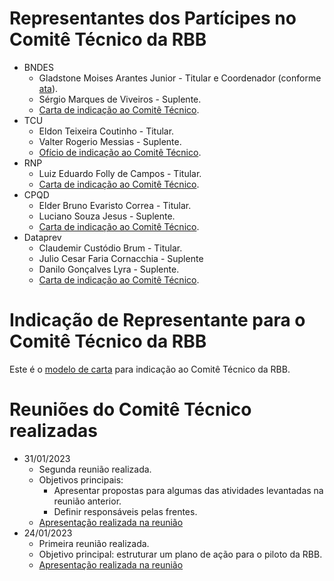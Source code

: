 # Representantes dos Partícipes no Comitê Técnico da RBB

- BNDES
  - Gladstone Moises Arantes Junior - Titular e Coordenador (conforme [ata](2022-11-29-Ata-Reunião-Governança-RBB-Assinada.pdf)).
  - Sérgio Marques de Viveiros - Suplente.
  - [Carta de indicação ao Comitê Técnico](2022-12-22-Indicação-Representantes-BNDES-CARTA-SUP-ATI-01-2022.pdf).
- TCU
  - Eldon Teixeira Coutinho - Titular.
  - Valter Rogerio Messias - Suplente.
  - [Ofício de indicação ao Comitê Técnico](2023-01-05-Indicação-Representantes-TCU.pdf).
- RNP 
  - Luiz Eduardo Folly de Campos - Titular. 
  - [Carta de indicação ao Comitê Técnico](2023-01-03-Indicação-Representante-RNP.pdf).
- CPQD
  - Elder Bruno Evaristo Correa - Titular.
  - Luciano Souza Jesus - Suplente.
  - [Carta de indicação ao Comitê Técnico](2023-01-06-Indicação-Representantes-CPQD.pdf).
- Dataprev
  - Claudemir Custódio Brum - Titular.
  - Julio Cesar Faria Cornacchia - Suplente
  - Danilo Gonçalves Lyra - Suplente.
  - [Carta de indicação ao Comitê Técnico](2023-01-10-Indicação-Representantes-Dataprev.pdf).

# Indicação de Representante para o Comitê Técnico da RBB

Este é o [modelo de carta](Modelo-Carta-Indicação-Comitê-Técnico.docx) para indicação ao Comitê Técnico da RBB.

# Reuniões do Comitê Técnico realizadas 

- 31/01/2023
  - Segunda reunião realizada.
  - Objetivos principais:
    - Apresentar propostas para algumas das atividades levantadas na reunião anterior.
    - Definir responsáveis pelas frentes.
  - [Apresentação realizada na reunião](2023-01-31-Reunião-Comitê-Técnico.pptx)
- 24/01/2023
  -  Primeira reunião realizada.
  -  Objetivo principal: estruturar um plano de ação para o piloto da RBB.
  -  [Apresentação realizada na reunião](2023-01-24-Reunião-Comitê-Técnico.pptx)
